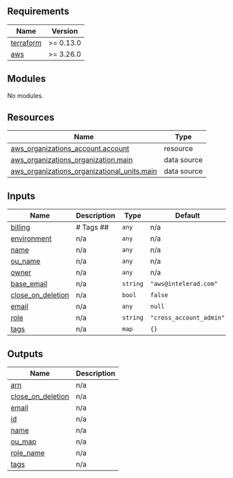 <!-- BEGIN_TF_DOCS -->
## Requirements

| Name | Version |
|------|---------|
| <a name="requirement_terraform"></a> [terraform](#requirement\_terraform) | >= 0.13.0 |
| <a name="requirement_aws"></a> [aws](#requirement\_aws) | >= 3.26.0 |

## Modules

No modules.

## Resources

| Name | Type |
|------|------|
| [aws_organizations_account.account](https://registry.terraform.io/providers/hashicorp/aws/latest/docs/resources/organizations_account) | resource |
| [aws_organizations_organization.main](https://registry.terraform.io/providers/hashicorp/aws/latest/docs/data-sources/organizations_organization) | data source |
| [aws_organizations_organizational_units.main](https://registry.terraform.io/providers/hashicorp/aws/latest/docs/data-sources/organizations_organizational_units) | data source |

## Inputs

| Name | Description | Type | Default | Required |
|------|-------------|------|---------|:--------:|
| <a name="input_billing"></a> [billing](#input\_billing) | # Tags ## | `any` | n/a | yes |
| <a name="input_environment"></a> [environment](#input\_environment) | n/a | `any` | n/a | yes |
| <a name="input_name"></a> [name](#input\_name) | n/a | `any` | n/a | yes |
| <a name="input_ou_name"></a> [ou\_name](#input\_ou\_name) | n/a | `any` | n/a | yes |
| <a name="input_owner"></a> [owner](#input\_owner) | n/a | `any` | n/a | yes |
| <a name="input_base_email"></a> [base\_email](#input\_base\_email) | n/a | `string` | `"aws@intelerad.com"` | no |
| <a name="input_close_on_deletion"></a> [close\_on\_deletion](#input\_close\_on\_deletion) | n/a | `bool` | `false` | no |
| <a name="input_email"></a> [email](#input\_email) | n/a | `any` | `null` | no |
| <a name="input_role"></a> [role](#input\_role) | n/a | `string` | `"cross_account_admin"` | no |
| <a name="input_tags"></a> [tags](#input\_tags) | n/a | `map` | `{}` | no |

## Outputs

| Name | Description |
|------|-------------|
| <a name="output_arn"></a> [arn](#output\_arn) | n/a |
| <a name="output_close_on_deletion"></a> [close\_on\_deletion](#output\_close\_on\_deletion) | n/a |
| <a name="output_email"></a> [email](#output\_email) | n/a |
| <a name="output_id"></a> [id](#output\_id) | n/a |
| <a name="output_name"></a> [name](#output\_name) | n/a |
| <a name="output_ou_map"></a> [ou\_map](#output\_ou\_map) | n/a |
| <a name="output_role_name"></a> [role\_name](#output\_role\_name) | n/a |
| <a name="output_tags"></a> [tags](#output\_tags) | n/a |
<!-- END_TF_DOCS -->